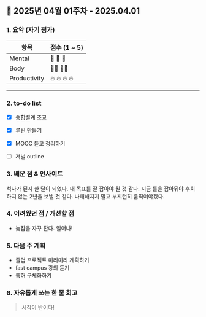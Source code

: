 ## 📅 2025년 04월 01주차 - 2025.04.01

### 1. 요약 (자기 평가)
| 항목          | 점수 (1 ~ 5) |
|---------------|-------------|
| Mental      | 🧘 🧘 🧘          |
| Body        | 🏃‍➡️ 🏃‍➡️       |
| Productivity| 🔥 🔥 🔥 🔥     |
---

### 2. to-do list

- [x] 종합설계 조교
- [x] 루틴 만들기
- [x] MOOC 듣고 정리하기
- [ ] 저널 outline


### 3. 배운 점 & 인사이트
석사가 된지 한 달이 되었다. 내 목표를 잘 잡아야 될 것 같다. 지금 틀을 잡아둬야 후회하지 않는 2년을 보낼 것 같다. 나태해지지 말고 부지런히 움직여야겠다. 

### 4. 어려웠던 점 / 개선할 점
- 늦잠을 자꾸 잔다. 일어나! 

### 5. 다음 주 계획
- 졸업 프로젝트 미리미리 계획하기
- fast campus 강의 듣기
- 특허 구체화하기

### 6. 자유롭게 쓰는 한 줄 회고
> 시작이 반이다!